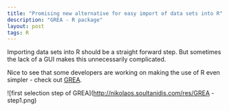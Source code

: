 ```yaml
---
title: "Promising new alternative for easy import of data sets into R"
description: "GREA - R package"
layout: post
tags: R
---
```


Importing data sets into R should be a straight forward step. But sometimes the lack of a GUI makes this unnecessarily complicated.

Nice to see that some developers are working on making the use of R even simpler - check out [GREA](https://github.com/Stan125/GREA).

![first selection step of GREA](http://nikolaos.soultanidis.com/res/GREA - step1.png)

